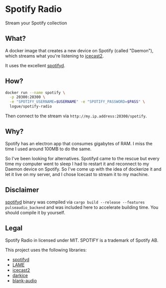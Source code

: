 # Spotify Radio

Stream your Spotify collection

## What?

A docker image that creates a new device on Spotify (called "Daemon"), which streams what you're listening to [icecast2](https://icecast.org/).

It uses the excellent [spotifyd](https://github.com/Spotifyd/spotifyd).

## How?

```sh
docker run --name spotify \
  -p 20300:20300 \
  -e "SPOTIFY_USERNAME=$USERNAME" -e "SPOTIFY_PASSWORD=$PASS" \
  logue/spotify-radio
```

Then connect to the stream via `http://my.ip.address:20300/spotify`.

## Why?

Spotify has an electron app that consumes gigabytes of RAM. I miss the time I used around 100MB to do the same.

So I've been looking for alternatives. Spotifyd came to the rescue but every time my computer went to sleep I had to restart it and reconnect to my Daemon device on Spotify. So I've come up with the idea of dockerize it and let it live on my server, and I chose Icecast to stream it to my machine.

## Disclaimer

[spotifyd](https://github.com/Spotifyd/spotifyd) binary was compiled via `cargo build --release --features pulseaudio_backend` and was included here to accelerate building time. You should compile it by yourself.

## Legal

Spotify Radio in licensed under MIT.
SPOTIFY is a trademark of Spotify AB.

This project uses the following libraries:

- [spotifyd](https://spotifyd.rs/)
- [LAME](https://lame.sourceforge.io/)
- [icecast2](https://icecast.org/)
- [darkice](http://www.darkice.org/)
- [blank-audio](https://github.com/anars/blank-audio)
